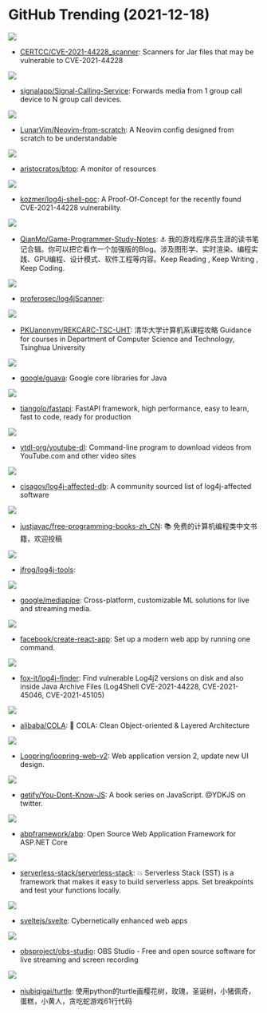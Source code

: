 # GitHub Trending (2021-12-18)

![](https://img.shields.io/badge/PowerShell-New%2035-green?style=flat-square&logo=appveyor)
- [CERTCC/CVE-2021-44228_scanner](https://github.com/CERTCC/CVE-2021-44228_scanner): Scanners for Jar files that may be vulnerable to CVE-2021-44228

![](https://img.shields.io/badge/Rust-New%2019-green?style=flat-square&logo=appveyor)
- [signalapp/Signal-Calling-Service](https://github.com/signalapp/Signal-Calling-Service): Forwards media from 1 group call device to N group call devices.

![](https://img.shields.io/badge/Lua-New%2077-green?style=flat-square&logo=appveyor)
- [LunarVim/Neovim-from-scratch](https://github.com/LunarVim/Neovim-from-scratch): A Neovim config designed from scratch to be understandable

![](https://img.shields.io/badge/C%2B%2B-New%2098-green?style=flat-square&logo=appveyor)
- [aristocratos/btop](https://github.com/aristocratos/btop): A monitor of resources

![](https://img.shields.io/badge/Python-New%20210-green?style=flat-square&logo=appveyor)
- [kozmer/log4j-shell-poc](https://github.com/kozmer/log4j-shell-poc): A Proof-Of-Concept for the recently found CVE-2021-44228 vulnerability.

![](https://img.shields.io/badge/none-New%20184-green?style=flat-square&logo=appveyor)
- [QianMo/Game-Programmer-Study-Notes](https://github.com/QianMo/Game-Programmer-Study-Notes): ⚓ 我的游戏程序员生涯的读书笔记合辑。你可以把它看作一个加强版的Blog。涉及图形学、实时渲染、编程实践、GPU编程、设计模式、软件工程等内容。Keep Reading , Keep Writing , Keep Coding.

![](https://img.shields.io/badge/Go-New%2033-green?style=flat-square&logo=appveyor)
- [proferosec/log4jScanner](https://github.com/proferosec/log4jScanner): 

![](https://img.shields.io/badge/HTML-New%20162-green?style=flat-square&logo=appveyor)
- [PKUanonym/REKCARC-TSC-UHT](https://github.com/PKUanonym/REKCARC-TSC-UHT): 清华大学计算机系课程攻略 Guidance for courses in Department of Computer Science and Technology, Tsinghua University

![](https://img.shields.io/badge/Java-New%2022-green?style=flat-square&logo=appveyor)
- [google/guava](https://github.com/google/guava): Google core libraries for Java

![](https://img.shields.io/badge/Python-New%2072-green?style=flat-square&logo=appveyor)
- [tiangolo/fastapi](https://github.com/tiangolo/fastapi): FastAPI framework, high performance, easy to learn, fast to code, ready for production

![](https://img.shields.io/badge/Python-New%20193-green?style=flat-square&logo=appveyor)
- [ytdl-org/youtube-dl](https://github.com/ytdl-org/youtube-dl): Command-line program to download videos from YouTube.com and other video sites

![](https://img.shields.io/badge/none-New%2095-green?style=flat-square&logo=appveyor)
- [cisagov/log4j-affected-db](https://github.com/cisagov/log4j-affected-db): A community sourced list of log4j-affected software

![](https://img.shields.io/badge/none-New%2061-green?style=flat-square&logo=appveyor)
- [justjavac/free-programming-books-zh_CN](https://github.com/justjavac/free-programming-books-zh_CN): 📚 免费的计算机编程类中文书籍，欢迎投稿

![](https://img.shields.io/badge/Python-New%2025-green?style=flat-square&logo=appveyor)
- [jfrog/log4j-tools](https://github.com/jfrog/log4j-tools): 

![](https://img.shields.io/badge/C%2B%2B-New%20126-green?style=flat-square&logo=appveyor)
- [google/mediapipe](https://github.com/google/mediapipe): Cross-platform, customizable ML solutions for live and streaming media.

![](https://img.shields.io/badge/JavaScript-New%2047-green?style=flat-square&logo=appveyor)
- [facebook/create-react-app](https://github.com/facebook/create-react-app): Set up a modern web app by running one command.

![](https://img.shields.io/badge/Python-New%2044-green?style=flat-square&logo=appveyor)
- [fox-it/log4j-finder](https://github.com/fox-it/log4j-finder): Find vulnerable Log4j2 versions on disk and also inside Java Archive Files (Log4Shell CVE-2021-44228, CVE-2021-45046, CVE-2021-45105)

![](https://img.shields.io/badge/Java-New%206-green?style=flat-square&logo=appveyor)
- [alibaba/COLA](https://github.com/alibaba/COLA): 🥤 COLA: Clean Object-oriented & Layered Architecture

![](https://img.shields.io/badge/TypeScript-New%2027-green?style=flat-square&logo=appveyor)
- [Loopring/loopring-web-v2](https://github.com/Loopring/loopring-web-v2): Web application version 2, update new UI design.

![](https://img.shields.io/badge/none-New%2044-green?style=flat-square&logo=appveyor)
- [getify/You-Dont-Know-JS](https://github.com/getify/You-Dont-Know-JS): A book series on JavaScript. @YDKJS on twitter.

![](https://img.shields.io/badge/C%23-New%2012-green?style=flat-square&logo=appveyor)
- [abpframework/abp](https://github.com/abpframework/abp): Open Source Web Application Framework for ASP.NET Core

![](https://img.shields.io/badge/TypeScript-New%2055-green?style=flat-square&logo=appveyor)
- [serverless-stack/serverless-stack](https://github.com/serverless-stack/serverless-stack): 💥 Serverless Stack (SST) is a framework that makes it easy to build serverless apps. Set breakpoints and test your functions locally.

![](https://img.shields.io/badge/TypeScript-New%2072-green?style=flat-square&logo=appveyor)
- [sveltejs/svelte](https://github.com/sveltejs/svelte): Cybernetically enhanced web apps

![](https://img.shields.io/badge/C-New%2060-green?style=flat-square&logo=appveyor)
- [obsproject/obs-studio](https://github.com/obsproject/obs-studio): OBS Studio - Free and open source software for live streaming and screen recording

![](https://img.shields.io/badge/Python-New%2011-green?style=flat-square&logo=appveyor)
- [niubiqigai/turtle](https://github.com/niubiqigai/turtle): 使用python的turtle画樱花树，玫瑰，圣诞树，小猪佩奇，蛋糕，小黄人，贪吃蛇游戏61行代码

